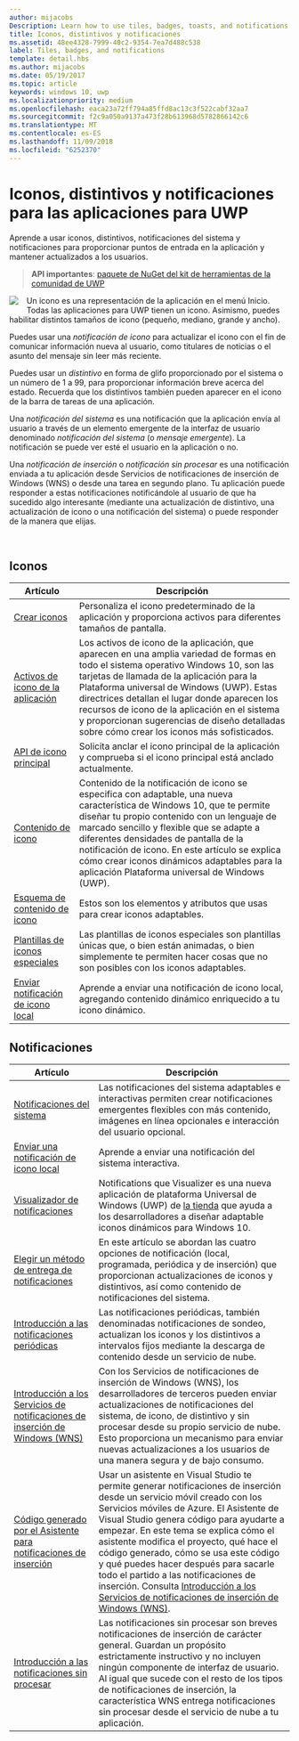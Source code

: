 ```yaml
---
author: mijacobs
Description: Learn how to use tiles, badges, toasts, and notifications to provide entry points into your app and keep users up-to-date.
title: Iconos, distintivos y notificaciones
ms.assetid: 48ee4328-7999-40c2-9354-7ea7d488c538
label: Tiles, badges, and notifications
template: detail.hbs
ms.author: mijacobs
ms.date: 05/19/2017
ms.topic: article
keywords: windows 10, uwp
ms.localizationpriority: medium
ms.openlocfilehash: eaca23a72ff794a85ffd8ac13c3f522cabf32aa7
ms.sourcegitcommit: f2c9a050a9137a473f28b613968d5782866142c6
ms.translationtype: MT
ms.contentlocale: es-ES
ms.lasthandoff: 11/09/2018
ms.locfileid: "6252370"
---
```

# <a name="tiles-badges-and-notifications-for-uwp-apps"></a>Iconos, distintivos y notificaciones para las aplicaciones para UWP
 

Aprende a usar iconos, distintivos, notificaciones del sistema y notificaciones para proporcionar puntos de entrada en la aplicación y mantener actualizados a los usuarios.

> **API importantes**: [paquete de NuGet del kit de herramientas de la comunidad de UWP](https://www.nuget.org/packages/Microsoft.Toolkit.Uwp.Notifications/)

<p><img style="float: left; margin: 0px 15px 15px 0px;" src="images/tile-and-live-tile.png" />
Un icono es una representación de la aplicación en el menú Inicio. Todas las aplicaciones para UWP tienen un icono. Asimismo, puedes habilitar distintos tamaños de icono (pequeño, mediano, grande y ancho).</p>

<p>Puedes usar una <em>notificación de icono</em> para actualizar el icono con el fin de comunicar información nueva al usuario, como titulares de noticias o el asunto del mensaje sin leer más reciente.</p>

<p>Puedes usar un <em>distintivo</em> en forma de glifo proporcionado por el sistema o un número de 1 a 99, para proporcionar información breve acerca del estado. Recuerda que los distintivos también pueden aparecer en el icono de la barra de tareas de una aplicación. </p>

<p>Una <em>notificación del sistema</em> es una notificación que la aplicación envía al usuario a través de un elemento emergente de la interfaz de usuario denominado <em>notificación del sistema</em> (o <em>mensaje emergente</em>). La notificación se puede ver esté el usuario en la aplicación o no.</p>
<p>Una <em>notificación de inserción</em> o <em>notificación sin procesar</em> es una notificación enviada a tu aplicación desde Servicios de notificaciones de inserción de Windows (WNS) o desde una tarea en segundo plano. Tu aplicación puede responder a estas notificaciones notificándole al usuario de que ha sucedido algo interesante (mediante una actualización de distintivo, una actualización de icono o una notificación del sistema) o puede responder de la manera que elijas.</p>

 
## <a name="tiles"></a>Iconos
| Artículo | Descripción |
| --- | --- |
| [Crear iconos](creating-tiles.md) | Personaliza el icono predeterminado de la aplicación y proporciona activos para diferentes tamaños de pantalla. |
| [Activos de icono de la aplicación](app-assets.md) | Los activos de icono de la aplicación, que aparecen en una amplia variedad de formas en todo el sistema operativo Windows 10, son las tarjetas de llamada de la aplicación para la Plataforma universal de Windows (UWP). Estas directrices detallan el lugar donde aparecen los recursos de icono de la aplicación en el sistema y proporcionan sugerencias de diseño detalladas sobre cómo crear los iconos más sofisticados. |
| [API de icono principal](primary-tile-apis.md) | Solicita anclar el icono principal de la aplicación y comprueba si el icono principal está anclado actualmente. |
| [Contenido de icono](create-adaptive-tiles.md) | Contenido de la notificación de icono se especifica con adaptable, una nueva característica de Windows 10, que te permite diseñar tu propio contenido con un lenguaje de marcado sencillo y flexible que se adapte a diferentes densidades de pantalla de la notificación de icono. En este artículo se explica cómo crear iconos dinámicos adaptables para la aplicación Plataforma universal de Windows (UWP). |
| [Esquema de contenido de icono](../tiles-and-notifications/tile-schema.md) | Estos son los elementos y atributos que usas para crear iconos adaptables. |
| [Plantillas de iconos especiales](special-tile-templates-catalog.md) | Las plantillas de iconos especiales son plantillas únicas que, o bien están animadas, o bien simplemente te permiten hacer cosas que no son posibles con los iconos adaptables. |
| [Enviar notificación de icono local](sending-a-local-tile-notification.md) | Aprende a enviar una notificación de icono local, agregando contenido dinámico enriquecido a tu icono dinámico. |


## <a name="notifications"></a>Notificaciones

| Artículo | Descripción |
| --- | --- |
| [Notificaciones del sistema](adaptive-interactive-toasts.md) | Las notificaciones del sistema adaptables e interactivas permiten crear notificaciones emergentes flexibles con más contenido, imágenes en línea opcionales e interacción del usuario opcional. |
| [Enviar una notificación de icono local](send-local-toast.md) | Aprende a enviar una notificación del sistema interactiva. |
| [Visualizador de notificaciones](notifications-visualizer.md) | Notifications que Visualizer es una nueva aplicación de plataforma Universal de Windows (UWP) de [la tienda](https://www.microsoft.com/store/apps/notifications-visualizer/9nblggh5xsl1) que ayuda a los desarrolladores a diseñar adaptable iconos dinámicos para Windows 10. |
| [Elegir un método de entrega de notificaciones](choosing-a-notification-delivery-method.md) | En este artículo se abordan las cuatro opciones de notificación (local, programada, periódica y de inserción) que proporcionan actualizaciones de iconos y distintivos, así como contenido de notificaciones del sistema. |
| [Introducción a las notificaciones periódicas](periodic-notification-overview.md) | Las notificaciones periódicas, también denominadas notificaciones de sondeo, actualizan los iconos y los distintivos a intervalos fijos mediante la descarga de contenido desde un servicio de nube. |
| [Introducción a los Servicios de notificaciones de inserción de Windows (WNS)](windows-push-notification-services--wns--overview.md) | Con los Servicios de notificaciones de inserción de Windows (WNS), los desarrolladores de terceros pueden enviar actualizaciones de notificaciones del sistema, de icono, de distintivo y sin procesar desde su propio servicio de nube. Esto proporciona un mecanismo para enviar nuevas actualizaciones a los usuarios de una manera segura y de bajo consumo. |
| [Código generado por el Asistente para notificaciones de inserción](the-code-generated-by-the-push-notification-wizard.md) | Usar un asistente en Visual Studio te permite generar notificaciones de inserción desde un servicio móvil creado con los Servicios móviles de Azure. El Asistente de Visual Studio genera código para ayudarte a empezar. En este tema se explica cómo el asistente modifica el proyecto, qué hace el código generado, cómo se usa este código y qué puedes hacer después para sacarle todo el partido a las notificaciones de inserción. Consulta [Introducción a los Servicios de notificaciones de inserción de Windows (WNS)](windows-push-notification-services--wns--overview.md). |
| [Introducción a las notificaciones sin procesar](raw-notification-overview.md) | Las notificaciones sin procesar son breves notificaciones de inserción de carácter general. Guardan un propósito estrictamente instructivo y no incluyen ningún componente de interfaz de usuario. Al igual que sucede con el resto de los tipos de notificaciones de inserción, la característica WNS entrega notificaciones sin procesar desde el servicio de nube a tu aplicación. |

